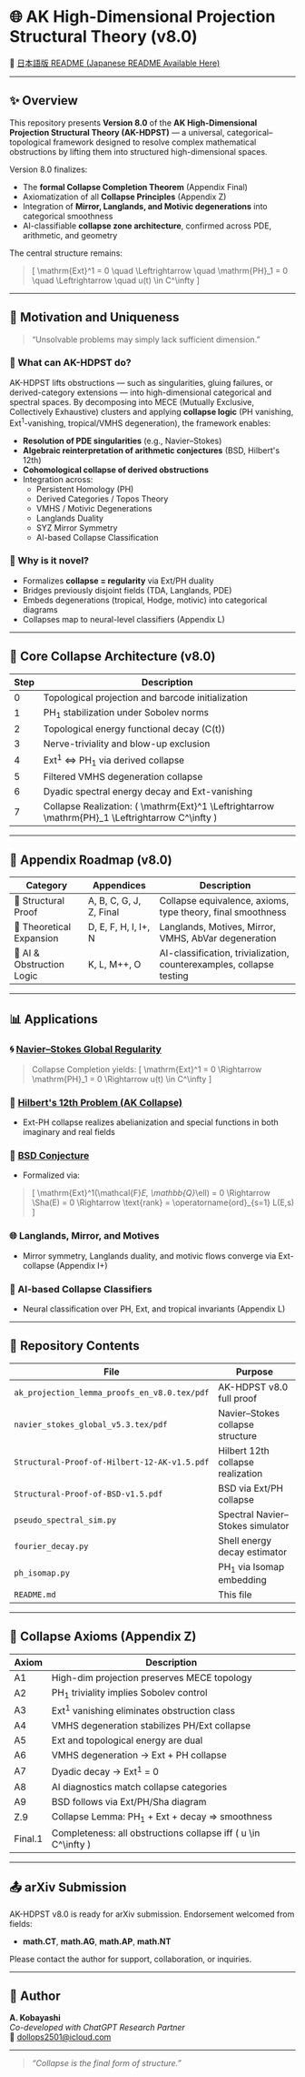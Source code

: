 # 🌐 AK High-Dimensional Projection Structural Theory (v8.0)

📄 [日本語版 README (Japanese README Available Here)](README_jp.md)

---

## ✨ Overview

This repository presents **Version 8.0** of the **AK High-Dimensional Projection Structural Theory (AK-HDPST)** — a universal, categorical–topological framework designed to resolve complex mathematical obstructions by lifting them into structured high-dimensional spaces.

Version 8.0 finalizes:
- The **formal Collapse Completion Theorem** (Appendix Final)
- Axiomatization of all **Collapse Principles** (Appendix Z)
- Integration of **Mirror, Langlands, and Motivic degenerations** into categorical smoothness
- AI-classifiable **collapse zone architecture**, confirmed across PDE, arithmetic, and geometry

The central structure remains:

> \[ \mathrm{Ext}^1 = 0 \quad \Leftrightarrow \quad \mathrm{PH}_1 = 0 \quad \Leftrightarrow \quad u(t) \in C^\infty \]

---

## 📌 Motivation and Uniqueness

> “Unsolvable problems may simply lack sufficient dimension.”

### 🧠 What can AK-HDPST do?

AK-HDPST lifts obstructions — such as singularities, gluing failures, or derived-category extensions — into high-dimensional categorical and spectral spaces.
By decomposing into MECE (Mutually Exclusive, Collectively Exhaustive) clusters and applying **collapse logic** (PH vanishing, Ext$^1$-vanishing, tropical/VMHS degeneration), the framework enables:

- **Resolution of PDE singularities** (e.g., Navier–Stokes)
- **Algebraic reinterpretation of arithmetic conjectures** (BSD, Hilbert's 12th)
- **Cohomological collapse of derived obstructions**
- Integration across:
  - Persistent Homology (PH)
  - Derived Categories / Topos Theory
  - VMHS / Motivic Degenerations
  - Langlands Duality
  - SYZ Mirror Symmetry
  - AI-based Collapse Classification

### 🌟 Why is it novel?

- Formalizes **collapse = regularity** via Ext/PH duality
- Bridges previously disjoint fields (TDA, Langlands, PDE)
- Embeds degenerations (tropical, Hodge, motivic) into categorical diagrams
- Collapses map to neural-level classifiers (Appendix L)

---

## 🧠 Core Collapse Architecture (v8.0)

| Step | Description |
|------|-------------|
| 0 | Topological projection and barcode initialization |
| 1 | PH$_1$ stabilization under Sobolev norms |
| 2 | Topological energy functional decay (C(t)) |
| 3 | Nerve-triviality and blow-up exclusion |
| 4 | Ext$^1$ ⇔ PH$_1$ via derived collapse |
| 5 | Filtered VMHS degeneration collapse |
| 6 | Dyadic spectral energy decay and Ext-vanishing |
| 7 | Collapse Realization: \( \mathrm{Ext}^1 \Leftrightarrow \mathrm{PH}_1 \Leftrightarrow C^\infty \)

---

## 📂 Appendix Roadmap (v8.0)

| Category | Appendices | Description |
|----------|------------|-------------|
| 🔺 Structural Proof | A, B, C, G, J, Z, Final | Collapse equivalence, axioms, type theory, final smoothness |
| 🔧 Theoretical Expansion | D, E, F, H, I, I+, N | Langlands, Motives, Mirror, VMHS, AbVar degeneration |
| 🌿 AI & Obstruction Logic | K, L, M++, O | AI-classification, trivialization, counterexamples, collapse testing |

---

## 📊 Applications

### 🌀 [Navier–Stokes Global Regularity](https://github.com/Kobayashi2501/navier-stokes-global-regularity)
> Collapse Completion yields:
> \[ \mathrm{Ext}^1 = 0 \Rightarrow \mathrm{PH}_1 = 0 \Rightarrow u(t) \in C^\infty \]

### 🔹 [Hilbert's 12th Problem (AK Collapse)](https://github.com/Kobayashi2501/Structural-Proof-of-Hilbert-s-12th-Problem-via-Categorical-Degeneration-in-AK-HDPST)
- Ext-PH collapse realizes abelianization and special functions in both imaginary and real fields

### 💎 [BSD Conjecture](https://github.com/Kobayashi2501/Structural-Proof-of-the-BSD-Conjecture-via-AK-Theory)
- Formalized via:
> \[ \mathrm{Ext}^1(\mathcal{F}_E, \mathbb{Q}_\ell) = 0 \Rightarrow \Sha(E) = 0 \Rightarrow \text{rank} = \operatorname{ord}_{s=1} L(E,s) \]

### 🌐 Langlands, Mirror, and Motives
- Mirror symmetry, Langlands duality, and motivic flows converge via Ext-collapse (Appendix I+)

### 🤖 AI-based Collapse Classifiers
- Neural classification over PH, Ext, and tropical invariants (Appendix L)
---

## 📁 Repository Contents

| File | Purpose |
|------|---------|
| `ak_projection_lemma_proofs_en_v8.0.tex/pdf` | AK-HDPST v8.0 full proof |
| `navier_stokes_global_v5.3.tex/pdf` | Navier–Stokes collapse structure |
| `Structural-Proof-of-Hilbert-12-AK-v1.5.pdf` | Hilbert 12th collapse realization |
| `Structural-Proof-of-BSD-v1.5.pdf` | BSD via Ext/PH collapse |
| `pseudo_spectral_sim.py` | Spectral Navier–Stokes simulator |
| `fourier_decay.py` | Shell energy decay estimator |
| `ph_isomap.py` | PH$_1$ via Isomap embedding |
| `README.md` | This file |

---

## 📄 Collapse Axioms (Appendix Z)

| Axiom | Description |
|-------|-------------|
| A1 | High-dim projection preserves MECE topology |
| A2 | PH$_1$ triviality implies Sobolev control |
| A3 | Ext$^1$ vanishing eliminates obstruction class |
| A4 | VMHS degeneration stabilizes PH/Ext collapse |
| A5 | Ext and topological energy are dual |
| A6 | VMHS degeneration → Ext + PH collapse |
| A7 | Dyadic decay → Ext$^1$ = 0 |
| A8 | AI diagnostics match collapse categories |
| A9 | BSD follows via Ext/PH/Sha diagram |
| Z.9 | Collapse Lemma: PH$_1$ + Ext + decay ⇒ smoothness |
| Final.1 | Completeness: all obstructions collapse iff \( u \in C^\infty \) |

---

## 📤 arXiv Submission

AK-HDPST v8.0 is ready for arXiv submission. Endorsement welcomed from fields:

- **math.CT**, **math.AG**, **math.AP**, **math.NT**

Please contact the author for support, collaboration, or inquiries.

---

## 📩 Author

**A. Kobayashi**  
_Co-developed with ChatGPT Research Partner_  
📧 dollops2501@icloud.com

---

> *“Collapse is the final form of structure.”*
